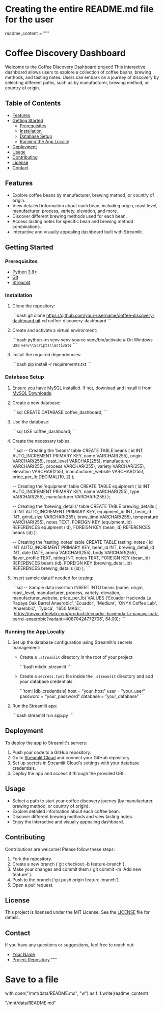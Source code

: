 # Creating the entire README.md file for the user

readme_content = """
# Coffee Discovery Dashboard

Welcome to the Coffee Discovery Dashboard project! This interactive dashboard allows users to explore a collection of coffee beans, brewing methods, and tasting notes. Users can embark on a journey of discovery by selecting different paths, such as by manufacturer, brewing method, or country of origin.

## Table of Contents

- [Features](#features)
- [Getting Started](#getting-started)
  - [Prerequisites](#prerequisites)
  - [Installation](#installation)
  - [Database Setup](#database-setup)
  - [Running the App Locally](#running-the-app-locally)
- [Deployment](#deployment)
- [Usage](#usage)
- [Contributing](#contributing)
- [License](#license)
- [Contact](#contact)

## Features

- Explore coffee beans by manufacturer, brewing method, or country of origin.
- View detailed information about each bean, including origin, roast level, manufacturer, process, variety, elevation, and more.
- Discover different brewing methods used for each bean.
- Access tasting notes for specific bean and brewing method combinations.
- Interactive and visually appealing dashboard built with Streamlit.

## Getting Started

### Prerequisites

- [Python 3.8+](https://www.python.org/downloads/)
- [Git](https://git-scm.com/)
- [Streamlit](https://streamlit.io/)

### Installation

1. Clone the repository:

   \`\`\`bash
   git clone https://github.com/your-username/coffee-discovery-dashboard.git
   cd coffee-discovery-dashboard
   \`\`\`

2. Create and activate a virtual environment:

   \`\`\`bash
   python -m venv venv
   source venv/bin/activate  # On Windows use `venv\\Scripts\\activate`
   \`\`\`

3. Install the required dependencies:

   \`\`\`bash
   pip install -r requirements.txt
   \`\`\`

### Database Setup

1. Ensure you have MySQL installed. If not, download and install it from [MySQL Downloads](https://dev.mysql.com/downloads/).

2. Create a new database:

   \`\`\`sql
   CREATE DATABASE coffee_dashboard;
   \`\`\`

3. Use the database:

   \`\`\`sql
   USE coffee_dashboard;
   \`\`\`

4. Create the necessary tables:

   \`\`\`sql
   -- Creating the 'beans' table
   CREATE TABLE beans (
       id INT AUTO_INCREMENT PRIMARY KEY,
       name VARCHAR(255),
       origin VARCHAR(255),
       roast_level VARCHAR(255),
       manufacturer VARCHAR(255),
       process VARCHAR(255),
       variety VARCHAR(255),
       elevation VARCHAR(255),
       manufacturer_website VARCHAR(255),
       price_per_lb DECIMAL(10, 2)
   );

   -- Creating the 'equipment' table
   CREATE TABLE equipment (
       id INT AUTO_INCREMENT PRIMARY KEY,
       name VARCHAR(255),
       type VARCHAR(255),
       manufacturer VARCHAR(255)
   );

   -- Creating the 'brewing_details' table
   CREATE TABLE brewing_details (
       id INT AUTO_INCREMENT PRIMARY KEY,
       equipment_id INT,
       bean_id INT,
       grind_size VARCHAR(255),
       brew_time VARCHAR(255),
       temperature VARCHAR(255),
       notes TEXT,
       FOREIGN KEY (equipment_id) REFERENCES equipment (id),
       FOREIGN KEY (bean_id) REFERENCES beans (id)
   );

   -- Creating the 'tasting_notes' table
   CREATE TABLE tasting_notes (
       id INT AUTO_INCREMENT PRIMARY KEY,
       bean_id INT,
       brewing_detail_id INT,
       date DATE,
       aroma VARCHAR(255),
       body VARCHAR(255),
       flavor_profile TEXT,
       rating INT,
       notes TEXT,
       FOREIGN KEY (bean_id) REFERENCES beans (id),
       FOREIGN KEY (brewing_detail_id) REFERENCES brewing_details (id)
   );
   \`\`\`

5. Insert sample data if needed for testing:

   \`\`\`sql
   -- Sample data insertion
   INSERT INTO beans (name, origin, roast_level, manufacturer, process, variety, elevation, manufacturer_website, price_per_lb)
   VALUES ('Ecuador Hacienda La Papaya Oak Barrel Anaerobic', 'Ecuador', 'Medium', 'ONYX Coffee Lab', 'Anaerobic', 'Typica', '1650 MASL', 'https://onyxcoffeelab.com/products/ecuador-hacienda-la-papaya-oak-barrel-anaerobic?variant=40870424772706', 64.00);
   \`\`\`

### Running the App Locally

1. Set up the database configuration using Streamlit's secrets management:

   - Create a `.streamlit` directory in the root of your project:

     \`\`\`bash
     mkdir .streamlit
     \`\`\`

   - Create a `secrets.toml` file inside the `.streamlit` directory and add your database credentials:

     \`\`\`toml
     [db_credentials]
     host = "your_host"
     user = "your_user"
     password = "your_password"
     database = "your_database"
     \`\`\`

2. Run the Streamlit app:

   \`\`\`bash
   streamlit run app.py
   \`\`\`

## Deployment

To deploy the app to Streamlit's servers:

1. Push your code to a GitHub repository.
2. Go to [Streamlit Cloud](https://streamlit.io/cloud) and connect your GitHub repository.
3. Set up secrets in Streamlit Cloud's settings with your database credentials.
4. Deploy the app and access it through the provided URL.

## Usage

- Select a path to start your coffee discovery journey (by manufacturer, brewing method, or country of origin).
- Explore detailed information about each coffee bean.
- Discover different brewing methods and view tasting notes.
- Enjoy the interactive and visually appealing dashboard.

## Contributing

Contributions are welcome! Please follow these steps:

1. Fork the repository.
2. Create a new branch (\`git checkout -b feature-branch\`).
3. Make your changes and commit them (\`git commit -m 'Add new feature'\`).
4. Push to the branch (\`git push origin feature-branch\`).
5. Open a pull request.

## License

This project is licensed under the MIT License. See the [LICENSE](LICENSE) file for details.

## Contact

If you have any questions or suggestions, feel free to reach out:

- [Your Name](mailto:your-email@example.com)
- [Project Repository](https://github.com/your-username/coffee-discovery-dashboard)
"""

# Save to a file
with open("/mnt/data/README.md", "w") as f:
    f.write(readme_content)

"/mnt/data/README.md"

